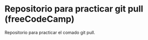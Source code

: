 # Repositorio para practicar git pull (freeCodeCamp)
Repositorio para practicar el comado git pull.
